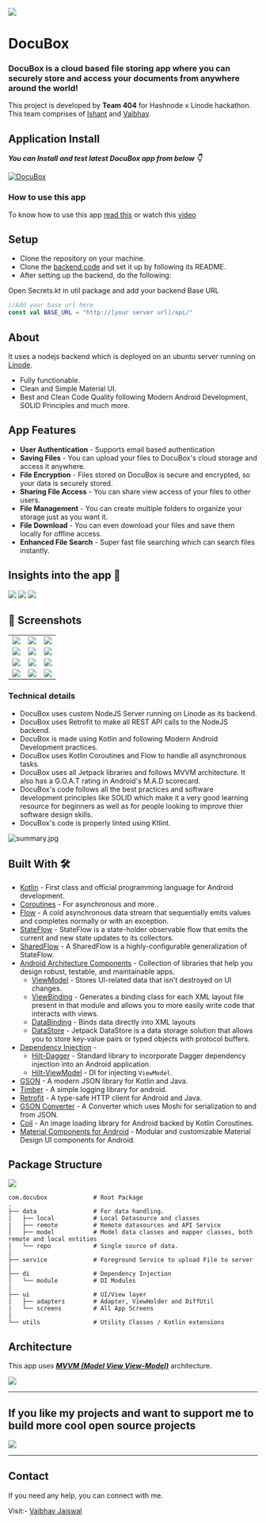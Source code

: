 ![](media/cover.png)

# **DocuBox** 

### **DocuBox** is a cloud based file storing app where you can securely store and access your documents from anywhere around the world!

This project is developed by **Team 404** for Hashnode x Linode hackathon. This team comprises of [Ishant](https://github.com/ishantchauhan710/) and [Vaibhav](https://github.com/Vaibhav2002).

<!-- # Blog ✍ -->

<!-- To know more about how I build this project, read my article on https://vaibhav2002.hashnode.dev/DocuBox-an-app-to-track-your-daily-water-intake-and-sleep-and-boost-your-work-efficiency-auth0hackathon -->

## Application Install

***You can Install and test latest DocuBox app from below 👇***

[![DocuBox](https://img.shields.io/badge/DocuBox✅-APK-red.svg?style=for-the-badge&logo=android)](https://github.com/Vaibhav2002/DocuBox-AndroidApp/releases/tag/v1.0.0)

### How to use this app
To know how to use this app [read this](HOW%20TO%20USE.md) or watch this [video](https://youtu.be/z94j9FA-5oY)

## Setup
- Clone the repository on your machine.
- Clone the [backend code](https://github.com/ishantchauhan710/DocuBox) and set it up by following its README.
- After setting up the backend, do the following:

Open Secrets.kt in util package and add your backend Base URL

```kotlin
//Add your base url here
const val BASE_URL = "http://[your server url]/api/"
```

## About

It uses a nodejs backend which is deployed on an ubuntu server running on [Linode](https://www.linode.com).

- Fully functionable. 
- Clean and Simple Material UI.
- Best and Clean Code Quality following Modern Android Development, SOLID Principles and much more.

## App Features

- **User Authentication** - Supports email based authentication
- **Saving Files** - You can upload your files to DocuBox's cloud storage and access it anywhere.
- **File Encryption** - Files stored on DocuBox is secure and encrypted, so your data is securely stored.
- **Sharing File Access** - You can share view access of your files to other users.
- **File Management** - You can create multiple folders to organize your storage just as you want it.
- **File Download** - You can even download your files and save them locally for offline access.
- **Enhanced File Search** - Super fast file searching which can search files instantly.

## Insights into the app 🔎

![](media/graphicA.png)
![](media/graphicB.png)
![](media/graphicC.png)
## 📸 Screenshots 

|   |   |   |
|---|---|---|
|![](media/screenshots/getting_started.jpg)| ![](media/screenshots/login.jpg) | ![](media/screenshots/register.jpg)
|![](media/screenshots/home.jpg) | ![](media/screenshots/document.jpg) |![](media/screenshots/shared_to_me.jpg) 
|![](media/screenshots/shared_by_you.jpg)|![](media/screenshots/profile.jpg) | ![](media/screenshots/about_us.jpg)
|![](media/screenshots/videos.jpg) | ![](media/screenshots/documents_2.jpg) | ![](media/screenshots/splash.jpg)

### Technical details 

- DocuBox uses custom NodeJS Server running on Linode as its backend.
- DocuBox uses Retrofit to make all REST API calls to the NodeJS backend.
- DocuBox is made using Kotlin and following Modern Android Development practices.
- DocuBox uses Kotlin Coroutines and Flow to handle all asynchronous tasks.
- DocuBox uses all Jetpack libraries and follows MVVM architecture. It also has a G.O.A.T rating in Android's  M.A.D scorecard.
- DocuBox's code follows all the best practices and software development principles like SOLID which make it a very good learning resource for beginners as well as for people looking to improve thier software design skills.
- DocuBox's code is properly linted using Ktlint.

![summary.jpg](media/summary.png)


## Built With 🛠
- [Kotlin](https://kotlinlang.org/) - First class and official programming language for Android development.
- [Coroutines](https://kotlinlang.org/docs/reference/coroutines-overview.html) - For asynchronous and more..
- [Flow](https://kotlin.github.io/kotlinx.coroutines/kotlinx-coroutines-core/kotlinx.coroutines.flow/-flow/) - A cold asynchronous data stream that sequentially emits values and completes normally or with an exception.
 - [StateFlow](https://developer.android.com/kotlin/flow/stateflow-and-sharedflow) - StateFlow is a state-holder observable flow that emits the current and new state updates to its collectors.
 - [SharedFlow](https://developer.android.com/kotlin/flow/stateflow-and-sharedflow) - A SharedFlow is a highly-configurable generalization of StateFlow.
- [Android Architecture Components](https://developer.android.com/topic/libraries/architecture) - Collection of libraries that help you design robust, testable, and maintainable apps.
  - [ViewModel](https://developer.android.com/topic/libraries/architecture/viewmodel) - Stores UI-related data that isn't destroyed on UI changes. 
  - [ViewBinding](https://developer.android.com/topic/libraries/view-binding) - Generates a binding class for each XML layout file present in that module and allows you to more easily write code that interacts with views.
  - [DataBinding](https://developer.android.com/topic/libraries/data-binding) - Binds data directly into XML layouts
  - [DataStore](https://developer.android.com/topic/libraries/architecture/datastore) - Jetpack DataStore is a data storage solution that allows you to store key-value pairs or typed objects with protocol buffers.
- [Dependency Injection](https://developer.android.com/training/dependency-injection) - 
  - [Hilt-Dagger](https://dagger.dev/hilt/) - Standard library to incorporate Dagger dependency injection into an Android application.
  - [Hilt-ViewModel](https://developer.android.com/training/dependency-injection/hilt-jetpack) - DI for injecting `ViewModel`.
- [GSON](https://github.com/google/gson) - A modern JSON library for Kotlin and Java.
- [Timber](https://github.com/JakeWharton/timber) - A simple logging library for android.
- [Retrofit](https://square.github.io/retrofit/) - A type-safe HTTP client for Android and Java.
- [GSON Converter](https://github.com/square/retrofit/tree/master/retrofit-converters/gson) - A Converter which uses Moshi for serialization to and from JSON.
- [Coil](https://github.com/coil-kt/coil) - An image loading library for Android backed by Kotlin Coroutines.
- [Material Components for Android](https://github.com/material-components/material-components-android) - Modular and customizable Material Design UI components for Android.

## Package Structure

![](media/package%20structure.png)
    
    com.docubox             # Root Package
    .
    ├── data                # For data handling.
    |   ├── local           # Local Datasource and classes
    |   ├── remote          # Remote datasources and API Service
    │   ├── model           # Model data classes and mapper classes, both remote and local entities
    │   └── repo            # Single source of data.
    |
    ├── service             # Foreground Service to upload File to server
    |
    ├── di                  # Dependency Injection             
    │   └── module          # DI Modules
    |
    ├── ui                  # UI/View layer
    |   ├── adapters        # Adapter, ViewHolder and DiffUtil
    |   └── screens         # All App Screens 
    |
    └── utils               # Utility Classes / Kotlin extensions


## Architecture
This app uses [***MVVM (Model View View-Model)***](https://developer.android.com/jetpack/docs/guide#recommended-app-arch) architecture.

![](media/architecture.png)
  


---

## If you like my projects and want to support me to build more cool open source projects
  
<a href="https://www.buymeacoffee.com/VaibhavJaiswal"><img src="https://img.buymeacoffee.com/button-api/?text=Buy me a coffee&emoji=&slug=VaibhavJaiswal&button_colour=FFDD00&font_colour=000000&font_family=Cookie&outline_colour=000000&coffee_colour=ffffff"></a>

---

 ## Contact
If you need any help, you can connect with me.

Visit:- [Vaibhav Jaiswal](https://vaibhavjaiswal.vercel.app/#/)
  





